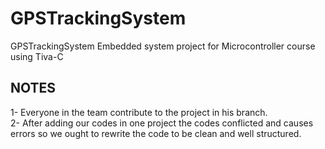 # GPSTrackingSystem
GPSTrackingSystem Embedded system project for Microcontroller course using Tiva-C
## NOTES
1- Everyone in the team contribute to the project in his branch.\
2- After adding our codes in one project the codes conflicted and causes errors so we ought to rewrite the code to be clean and well structured.
